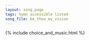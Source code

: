 ```yaml
---
layout: song_page
tags: hymn accessible listed
song_file: be_thou_my_vision
---
```


{% include choice_and_music.html %}
